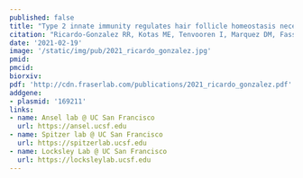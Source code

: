 ```yaml
---
published: false
title: "Type 2 innate immunity regulates hair follicle homeostasis necessary to control Demodex pathosymbionts."
citation: "Ricardo-Gonzalez RR, Kotas ME, Tenvooren I, Marquez DM, Fassett MS, Lee J, Daniel SG, Bittinger K, **Díaz RE**, **Fraser JS**, Ansel KM, Spitzer MH, Liang HE, and Locksley RM. *Submitted - Preprint on Biorxiv*. 2021."
date: '2021-02-19'
image: '/static/img/pub/2021_ricardo_gonzalez.jpg'
pmid:
pmcid:
biorxiv:
pdf: 'http://cdn.fraserlab.com/publications/2021_ricardo_gonzalez.pdf'
addgene:
- plasmid: '169211'
links:
- name: Ansel lab @ UC San Francisco
  url: https://ansel.ucsf.edu
- name: Spitzer lab @ UC San Francisco
  url: https://spitzerlab.ucsf.edu
- name: Locksley Lab @ UC San Francisco
  url: https://locksleylab.ucsf.edu
---
```

